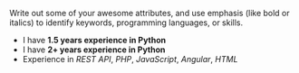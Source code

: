 Write out some of your awesome attributes, and use emphasis (like bold or italics) to identify keywords, programming languages, or skills. 
- I have __1.5 years experience in Python__
- I have __2+ years experience in Python__
- Experience in *REST API*, *PHP*, *JavaScript*, *Angular*, *HTML*
